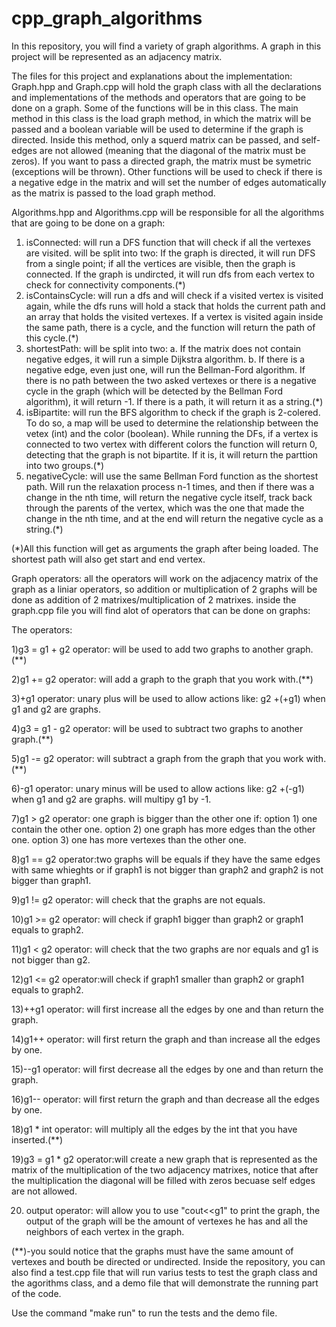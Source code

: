 # cpp_graph_algorithms

In this repository, you will find a variety of graph algorithms.
A graph in this project will be represented as an adjacency matrix.

The files for this project and explanations about the implementation: 
Graph.hpp and Graph.cpp will hold the graph class with all the declarations and implementations of the methods and operators that are going to be done on a graph. Some of the functions will be in this class. The main method in this class is the load graph method, in which the matrix will be passed and a boolean variable will be used to determine if the graph is directed. Inside this method, only a squerd matrix can be passed, and self-edges are not allowed (meaning that the diagonal of the matrix must be zeros). If you want to pass a directed graph, the matrix must be symetric (exceptions will be thrown). Other functions will be used to check if there is a negative edge in the matrix and will set the number of edges automatically as the matrix is passed to the load graph method.

Algorithms.hpp and Algorithms.cpp will be responsible for all the algorithms that are going to be done on a graph:
  1) isConnected: will run a DFS function that will check if all the vertexes are visited. will be split into two: If the graph is directed, it will run   DFS from a single point; if all the vertices are visible, then the graph is connected. If the graph is undircted, it will run dfs from each vertex to     check for connectivity components.(*)
  2) isContainsCycle: will run a dfs and will check if a visited vertex is visited again, while the dfs runs will hold a stack that holds the current path and an array that holds the visited vertexes. If a vertex is visited again inside the same path, there is a cycle, and the function will return the path of this cycle.(*)
  3) shortestPath: will be split into two:
a. If the matrix does not contain negative edges, it will run a simple Dijkstra algorithm.
b. If there is a negative edge, even just one, will run the Bellman-Ford algorithm.
If there is no path between the two asked vertexes or there is a negative cycle in the graph (which will be detected by the Bellman Ford algorithm), it   will return -1. If there is a path, it will return it as a string.(*)
  4) isBipartite: will run the BFS algorithm to check if the graph is 2-colered. To do so, a map will be used to determine the relationship between the vetex (int) and the color (boolean). While running the DFs, if a vertex is connected to two vertex with different colors the function will return 0, detecting that the graph is not bipartite. If it is, it will return the parttion into two groups.(*)
  5) negativeCycle: will use the same Bellman Ford function as the shortest path. Will run the relaxation process n-1 times, and then if there was a change in the nth time, will return the negative cycle itself, track back through the parents of the vertex, which was the one that made the change in the nth time, and at the end will return the negative cycle as a string.(*)

(*)All this function will get as arguments the graph after being loaded. The shortest path will also get start and end vertex.

Graph operators:
all the operators will work on the adjacency matrix of the graph as a liniar operators, so addition or multiplication
of 2 graphs will be done as addition of 2 matrixes/multiplication of 2 matrixes.
inside the graph.cpp file you will find alot of operators that can be done on graphs:

The operators:
  
  1)g3 = g1 + g2 operator: will be used to add two graphs to another graph.(**)
  
  2)g1 += g2 operator: will add a graph to the graph that you work with.(**)
  
  3)+g1 operator: unary plus will be used to allow actions like: g2 +(+g1) when g1 and g2 are graphs.
  
  4)g3 = g1 - g2 operator: will be used to subtract two graphs to another graph.(**)
  
  5)g1 -= g2 operator: will subtract a graph from the graph that you work with.(**)
  
  6)-g1 operator: unary minus will be used to allow actions like: g2 +(-g1) when g1 and g2 are graphs. will multipy g1 by -1.
  
  7)g1 > g2 operator: one graph is bigger than the other one if:
    option 1) one contain the other one.
    option 2) one graph has more edges than the other one.
    option 3) one has more vertexes than the other one.
  
  8)g1 == g2 operator:two graphs will be equals if they have the same edges with same whieghts or if graph1 is not bigger than graph2 and graph2 is not        bigger than graph1.
  
  9)g1 != g2 operator: will check that the graphs are not equals.
  
  10)g1 >= g2 operator: will check if graph1 bigger than graph2 or graph1 equals to graph2.
  
  11)g1 < g2 operator: will check that the two graphs are nor equals and g1 is not bigger than g2.
  
  12)g1 <= g2 operator:will check if graph1 smaller than graph2 or graph1 equals to graph2.
  
  13)++g1 operator: will first increase all the edges by one and than return the graph.
  
  14)g1++ operator: will first return the graph and than increase all the edges by one.
  
  15)--g1 operator: will first decrease all the edges by one and than return the graph.
  
  16)g1-- operator: will first return the graph and than decrease all the edges by one.
  
  18)g1 * int operator: will multiply all the edges by the int that you have inserted.(**)
  
  19)g3 = g1 * g2 operator:will create a new graph that is represented as the matrix of the multiplication of the two adjacency matrixes, notice that
    after the multiplication the diagonal will be filled with zeros becuase self edges are not allowed.
  
  20) output operator: will allow you to use "cout<<g1" to print the graph, the output of the graph will be the amount of vertexes he has  and all the neighbors of each vertex in the graph.

(**)-you sould notice that the graphs must have the same amount of vertexes and bouth be directed or undirected.
Inside the repository, you can also find a test.cpp file that will run varius tests to test the graph class and the agorithms class, and a demo file that will demonstrate the running part of the code. 

Use the command "make run" to run the tests and the demo file. 
